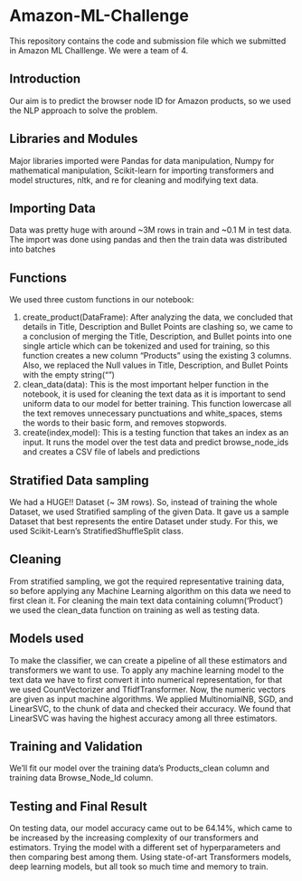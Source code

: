 # Amazon-ML-Challenge
This repository contains the code and submission file which we submitted in Amazon ML Challlenge. We were a team of 4.

## Introduction
  Our aim is to predict the browser node ID for Amazon products, so we used the NLP approach to solve the problem.
## Libraries and Modules
  Major libraries imported were Pandas for data manipulation, Numpy for mathematical manipulation, Scikit-learn for importing transformers and model structures, nltk, and re for cleaning and modifying text data.
## Importing Data
  Data was pretty huge with around ~3M rows in train and ~0.1 M in test data. The import was done using pandas and then the train data was distributed into batches
## Functions
  We used three custom functions in our notebook:
  1. create_product(DataFrame):
      After analyzing the data, we concluded that details in Title, Description and Bullet Points are clashing so, we came to a conclusion of merging the Title, Description, and Bullet points into one single article which can be tokenized and used for training, so this function creates a new column “Products” using the existing 3 columns. Also, we replaced the Null values in Title, Description, and Bullet Points with the empty string(“”)
  2. clean_data(data):
      This is the most important helper function in the notebook, it is used for cleaning the text data as it is important to send uniform data to our model for better training. This function lowercase all the text removes unnecessary punctuations and white_spaces, stems the words to their basic form, and removes stopwords.
  3. create(index,model):
      This is a testing function that takes an index as an input. It runs the model over the test data and predict browse_node_ids and creates a CSV file of labels and predictions

## Stratified Data sampling
  We had a HUGE!! Dataset (~ 3M rows). So, instead of training the whole Dataset, we used Stratified sampling of the given Data. It gave us a sample Dataset that best represents the entire Dataset under study. For this, we used Scikit-Learn’s StratifiedShuffleSplit class. 
## Cleaning
  From stratified sampling, we got the required representative training data, so before applying any Machine Learning algorithm on this data we need to first clean it. For cleaning the main text data containing column(‘Product’) we used the clean_data function on training as well as testing data.
## Models used
  To make the classifier, we can create a pipeline of all these estimators and transformers we want to use. To apply any machine learning model to the text data we have to first convert it into numerical representation, for that we used CountVectorizer and TfidfTransformer.
  Now, the numeric vectors are given as input machine algorithms. We applied MultinomialNB, SGD, and LinearSVC, to the chunk of data and checked their accuracy.
  We found that LinearSVC was having the highest accuracy among all three estimators.
## Training and Validation
  We’ll fit our model over the training data’s Products_clean column and training data Browse_Node_Id column. 
## Testing and Final Result
  On testing data, our model accuracy came out to be 64.14%, which came to be increased by the increasing complexity of our transformers and estimators. Trying the model with a different set of hyperparameters and then comparing best among them. Using state-of-art Transformers models, deep learning models, but all took so much time and memory to train.

